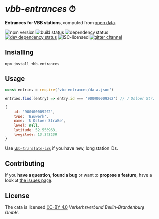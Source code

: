 # *vbb-entrances* ⏱

**Entrances for VBB stations**, computed from [open data](http://www.vbb.de/de/article/fahrplan/webservices/datensaetze/1186967.html).

[![npm version](https://img.shields.io/npm/v/vbb-entrances.svg)](https://www.npmjs.com/package/vbb-entrances)
[![build status](https://img.shields.io/travis/derhuerst/vbb-entrances.svg)](https://travis-ci.org/derhuerst/vbb-entrances)
[![dependency status](https://img.shields.io/david/derhuerst/vbb-entrances.svg)](https://david-dm.org/derhuerst/vbb-entrances)
[![dev dependency status](https://img.shields.io/david/dev/derhuerst/vbb-entrances.svg)](https://david-dm.org/derhuerst/vbb-entrances#info=devDependencies)
![ISC-licensed](https://img.shields.io/github/license/derhuerst/vbb-entrances.svg)
[![gitter channel](https://badges.gitter.im/derhuerst/vbb-rest.svg)](https://gitter.im/derhuerst/vbb-rest)


## Installing

```shell
npm install vbb-entrances
```


## Usage

```js
const entries = require('vbb-entrances/data.json')

entries.find((entry) => entry.id === '900000009202') // U Osloer Str.
```

```js
{
	id: '900000009202',
	type: 'Bauwerk',
	name: 'U Osloer Straße',
	level: null,
	latitude: 52.556963,
	longitude: 13.373239
}
```

Use [`vbb-translate-ids`](https://github.com/derhuerst/vbb-translate-ids) if you have new, long station IDs.


## Contributing

If you **have a question**, **found a bug** or want to **propose a feature**, have a look at [the issues page](https://github.com/derhuerst/vbb-entrances/issues).


## License

The data is licensed [CC-BY 4.0](https://creativecommons.org/licenses/by/4.0/) *Verkerhsverbund Berlin-Brandenburg GmbH*.
